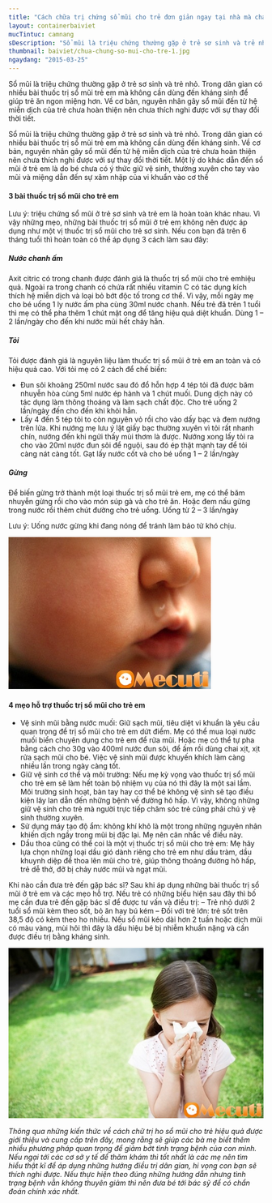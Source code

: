 ```yaml
---
title: "Cách chữa trị chứng sổ mũi cho trẻ đơn giản ngay tại nhà mà cha mẹ nên áp dụng cho bé yêu của mình"
layout: containerbaiviet
mucTintuc: camnang
sDescription: "Sổ mũi là triệu chứng thường gặp ở trẻ sơ sinh và trẻ nhỏ”"
thumbnail: baiviet/chua-chung-so-mui-cho-tre-1.jpg
ngaydang: "2015-03-25"
---
```


Sổ mũi là triệu chứng thường gặp ở trẻ sơ sinh và trẻ nhỏ. Trong dân gian có nhiều bài thuốc trị sổ mũi trẻ em mà không cần dùng đến kháng sinh để giúp trẻ ăn ngon miệng hơn. Về cơ bản, nguyên nhân gây sổ mũi đến từ hệ miễn dịch của trẻ chưa hoàn thiện nên chưa thích nghi được với sự thay đổi thời tiết.

Sổ mũi là triệu chứng thường gặp ở trẻ sơ sinh và trẻ nhỏ. Trong dân gian có nhiều bài thuốc trị sổ mũi trẻ em mà không cần dùng đến kháng sinh. Về cơ bản, nguyên nhân gây sổ mũi đến từ hệ miễn dịch của trẻ chưa hoàn thiện nên chưa thích nghi được với sự thay đổi thời tiết. Một lý do khác dẫn đến sổ mũi ở trẻ em là do bé chưa có ý thức giữ vệ sinh, thường xuyên cho tay vào mũi và miệng dẫn đến sự xâm nhập của vi khuẩn vào cơ thể

#### 3 bài thuốc trị sổ mũi cho trẻ em

Lưu ý: triệu chứng sổ mũi ở trẻ sơ sinh và trẻ em là hoàn toàn khác nhau. Vì vậy những mẹo, những bài thuốc trị sổ mũi ở trẻ em không nên được áp dụng như một vị thuốc trị sổ mũi cho trẻ sơ sinh. Nếu con bạn đã trên 6 tháng tuổi thì hoàn toàn có thể áp dụng 3 cách làm sau đây:

##### Nước chanh ấm

Axit citric có trong chanh được đánh giá là thuốc trị sổ mũi cho trẻ emhiệu quả. Ngoài ra trong chanh có chứa rất nhiều vitamin C có tác dụng kích thích hệ miễn dịch và loại bỏ bớt độc tố trong cơ thể. Vì vậy, mỗi ngày mẹ cho bé uống 1 ly nước ấm pha cùng 30ml nước chanh. Nếu trẻ đã trên 1 tuổi thì mẹ có thể pha thêm 1 chút mật ong để tăng hiệu quả diệt khuẩn. Dùng 1 – 2 lần/ngày cho đến khi nước mũi hết chảy hẳn.

##### Tỏi

Tỏi được đánh giá là nguyên liệu làm thuốc trị sổ mũi ở trẻ em an toàn và có hiệu quả cao. Với tỏi mẹ có 2 cách để chế biến:

- Đun sôi khoảng 250ml nước sau đó đổ hỗn hợp 4 tép tỏi đã được băm nhuyễn hòa cùng 5ml nước ép hành và 1 chút muối. Dung dịch này có tác dụng làm thông thoáng và làm sạch chất độc. Cho trẻ uống 2 lần/ngày đến cho đến khi khỏi hẳn.
- Lấy 4 đến 5 tép tỏi to còn nguyên vỏ rồi cho vào dấy bạc và đem nướng trên lửa. Khi nướng mẹ lưu ý lật giấy bạc thường xuyên vì tỏi rất nhanh chín, nướng đến khi ngửi thấy mùi thơm là được. Nướng xong lấy tỏi ra cho vào 20ml nước đun sôi để nguội, sau đó ép thật mạnh tay để tỏi càng nát càng tốt. Gạt lấy nước cốt và cho bé uống 1 – 2 lần/ngày

##### Gừng

Để biến gừng trở thành một loại thuốc trị sổ mũi trẻ em, mẹ có thể băm nhuyễn gừng rồi cho vào món súp gà và cho trẻ ăn. Hoặc đem nấu gừng trong nước rồi thêm chút đường cho trẻ uống. Uống từ 2 – 3 lần/ngày

Lưu ý: Uống nước gừng khi đang nóng để tránh làm bảo tử khó chịu.

![](chua-chung-so-mui-cho-tre-1.jpg)


#### 4 mẹo hỗ trợ thuốc trị sổ mũi cho trẻ em

- Vệ sinh mũi bằng nước muối: Giữ sạch mũi, tiêu diệt vi khuẩn là yêu cầu quan trọng để trị sổ mũi cho trẻ em dứt điểm. Mẹ có thể mua loại nước muối biển chuyên dụng cho trẻ em để rửa mũi. Hoặc mẹ có thể tự pha bằng cách cho 30g vào 400ml nước đun sôi, để ấm rồi dùng chai xịt, xịt rửa sạch mũi cho bé. Việc vệ sinh mũi được khuyến khích làm càng nhiều lần trong ngày càng tốt.
- Giữ vệ sinh cơ thể và môi trường: Nếu mẹ kỳ vọng vào thuốc trị sổ mũi cho trẻ em sẽ làm hết toàn bộ nhiệm vụ của nó thì đây là một sai lầm. Môi trường sinh hoạt, bàn tay hay cơ thể bé không vệ sinh sẽ tạo điều kiện lây lan dẫn đến những bệnh về đường hô hấp. Vì vậy, không những giữ vệ sinh cho trẻ mà người trực tiếp chăm sóc trẻ cũng phải chú ý vệ sinh thường xuyên.
- Sử dụng máy tạo độ ẩm: không khí khô là một trong những nguyên nhân khiến dịch ngầy trong mũi bị đặc lại. Mẹ nên cân nhắc về điều này.
- Dầu thoa cũng có thể coi là một vị thuốc trị sổ mũi cho trẻ em: Mẹ hãy lựa chọn những loại dầu gió dành riêng cho trẻ em như dầu tràm, dầu khuynh diệp để thoa lên mũi cho trẻ, giúp thông thoáng đường hô hấp, trẻ dễ thở, đỡ bị chảy nước mũi và ngạt mũi.


Khi nào cần đưa trẻ đến gặp bác sĩ? Sau khi áp dụng những bài thuốc trị sổ mũi ở trẻ em và các mẹo hỗ trợ. Nếu trẻ có những biểu hiện sau đây thì bố mẹ cần đưa trẻ đến gặp bác sĩ để được tư vấn và điều trị: – Trẻ nhỏ dưới 2 tuổi sổ mũi kèm theo sốt, bỏ ăn hay bú kém – Đối với trẻ lớn: trẻ sốt trên 38,5 độ có kèm theo ho nhiều. Nếu sổ mũi kéo dài hơn 2 tuần hoặc dịch mũi có màu vàng, mùi hôi thì đây là dấu hiệu bé bị nhiễm khuẩn nặng và cần được điều trị bằng kháng sinh.


![](chua-chung-so-mui-cho-tre-2.jpg)

*Thông qua những kiến thức về cách chữ trị ho sổ mũi cho trẻ hiệu quả được giới thiệu và cung cấp trên đây, mong rằng sẽ giúp các bà mẹ biết thêm nhiều phương pháp quan trọng để giảm bớt tình trạng bệnh của con mình. Nếu ngại tới các cơ sở y tế để thăm khám thì tốt nhất là các mẹ nên tìm hiểu thật kĩ để áp dụng những hướng điều trị dân gian, hi vọng con bạn sẽ thích nghi được. Nếu thực hiện theo đúng những hướng dẫn nhưng tình trạng bệnh vẫn không thuyên giảm thì nên đưa bé tới bác sỹ để có chẩn đoán chính xác nhất.*

